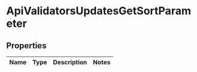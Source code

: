 

# ApiValidatorsUpdatesGetSortParameter


## Properties

| Name | Type | Description | Notes |
|------------ | ------------- | ------------- | -------------|




